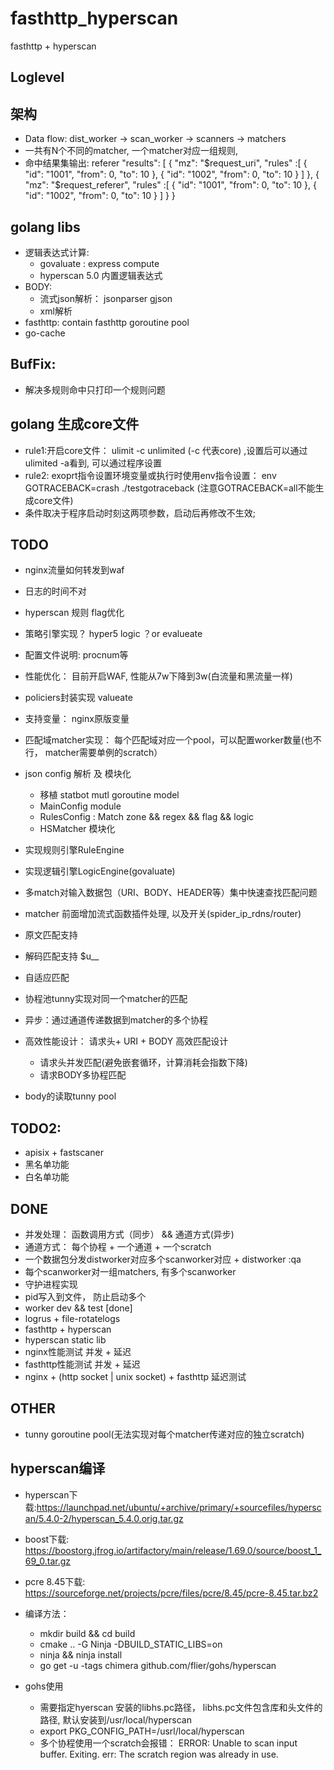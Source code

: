 # fasthttp_hyperscan

fasthttp + hyperscan

## Loglevel

## 架构
+ Data flow: dist_worker -> scan_worker -> scanners -> matchers
+ 一共有N个不同的matcher, 一个matcher对应一组规则,
+ 命中结果集输出:
referer
    "results": [
    {
        "mz": "$request_uri",
        "rules" :[
        {
            "id": "1001",
            "from": 0,
            "to": 10
        },
        {
            "id": "1002",
            "from": 0,
            "to": 10
        }
        ]
    },
    {
        "mz": "$request_referer",
        "rules" :[
        {
            "id": "1001",
            "from": 0,
            "to": 10
        },
        {
            "id": "1002",
            "from": 0,
            "to": 10
        }
        ]
    }
}

## golang libs
+ 逻辑表达式计算:
    + govaluate : express compute
    + hyperscan 5.0 内置逻辑表达式
+ BODY:
    + 流式json解析： jsonparser gjson
    + xml解析
+ fasthttp: contain fasthttp goroutine pool
+ go-cache

## BufFix:
+ 解决多规则命中只打印一个规则问题

## golang 生成core文件
+ rule1:开启core文件： ulimit -c unlimited (-c 代表core) ,设置后可以通过ulimited -a看到, 可以通过程序设置
+ rule2: exoprt指令设置环境变量或执行时使用env指令设置： env GOTRACEBACK=crash ./testgotraceback  (注意GOTRACEBACK=all不能生成core文件)
+ 条件取决于程序启动时刻这两项参数，启动后再修改不生效;

## TODO
+ nginx流量如何转发到waf
+ 日志的时间不对
+ hyperscan 规则 flag优化
+ 策略引擎实现？  hyper5 logic ？or evalueate
+ 配置文件说明: procnum等
+ 性能优化： 目前开启WAF, 性能从7w下降到3w(白流量和黑流量一样)
+ policiers封装实现 valueate
+ 支持变量： nginx原版变量

+ 匹配域matcher实现： 每个匹配域对应一个pool，可以配置worker数量(也不行， matcher需要单例的scratch）
+ json config 解析 及 模块化
    + 移植 statbot mutl goroutine model
    + MainConfig module
    + RulesConfig : Match zone && regex && flag && logic
    + HSMatcher 模块化 
+ 实现规则引擎RuleEngine
+ 实现逻辑引擎LogicEngine(govaluate)
+ 多match对输入数据包（URI、BODY、HEADER等）集中快速查找匹配问题
+ matcher 前面增加流式函数插件处理, 以及开关(spider_ip_rdns/router)
+ 原文匹配支持
+ 解码匹配支持 $u__
+ 自适应匹配
+ 协程池tunny实现对同一个matcher的匹配
+ 异步：通过通道传递数据到matcher的多个协程
+ 高效性能设计： 请求头+ URI + BODY 高效匹配设计
    + 请求头并发匹配(避免嵌套循环，计算消耗会指数下降)
    + 请求BODY多协程匹配
+ body的读取tunny pool

## TODO2:
+ apisix + fastscaner
+ 黑名单功能
+ 白名单功能

## DONE
+ 并发处理： 函数调用方式（同步） &&  通道方式(异步)
+ 通道方式： 每个协程 +  一个通道 +  一个scratch
+ 一个数据包分发distworker对应多个scanworker对应 +  distworker :qa
+ 每个scanworker对一组matchers, 有多个scanworker
+ 守护进程实现
+ pid写入到文件， 防止启动多个
+ worker dev && test  [done]
+ logrus + file-rotatelogs
+ fasthttp + hyperscan 
+ hyperscan static lib 
+ nginx性能测试 并发 + 延迟
+ fasthttp性能测试 并发 + 延迟
+ nginx + (http socket | unix socket)  + fasthttp 延迟测试

## OTHER
+ tunny goroutine pool(无法实现对每个matcher传递对应的独立scratch)

## hyperscan编译
+ hyperscan下载:https://launchpad.net/ubuntu/+archive/primary/+sourcefiles/hyperscan/5.4.0-2/hyperscan_5.4.0.orig.tar.gz
+ boost下载: https://boostorg.jfrog.io/artifactory/main/release/1.69.0/source/boost_1_69_0.tar.gz
+ pcre 8.45下载: https://sourceforge.net/projects/pcre/files/pcre/8.45/pcre-8.45.tar.bz2
+ 编译方法：
    + mkdir build && cd build
    + cmake .. -G Ninja -DBUILD_STATIC_LIBS=on
    + ninja && ninja install
    + go get -u -tags chimera github.com/flier/gohs/hyperscan

+ gohs使用
    + 需要指定hyerscan 安装的libhs.pc路径， libhs.pc文件包含库和头文件的路径, 默认安装到/usr/local/hyperscan
    + export PKG_CONFIG_PATH=/usrl/local/hyperscan
    + 多个协程使用一个scratch会报错： ERROR: Unable to scan input buffer. Exiting. err: The scratch region was already in use.

